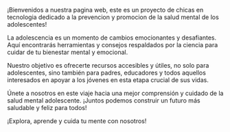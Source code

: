 ¡Bienvenidos a nuestra pagina web, este es un proyecto de chicas en tecnologia dedicado a la prevencion y promocion de la salud mental de los adolescentes!

La adolescencia es un momento de cambios emocionantes y desafiantes. Aquí encontrarás herramientas y consejos respaldados por la ciencia para cuidar de tu bienestar mental y emocional.

Nuestro objetivo es ofrecerte recursos accesibles y útiles, no solo para adolescentes, sino también para padres, educadores y todos aquellos interesados en apoyar a los jóvenes en esta etapa crucial de sus vidas.

Únete a nosotros en este viaje hacia una mejor comprensión y cuidado de la salud mental adolescente. ¡Juntos podemos construir un futuro más saludable y feliz para todos!

¡Explora, aprende y cuida tu mente con nosotros!
